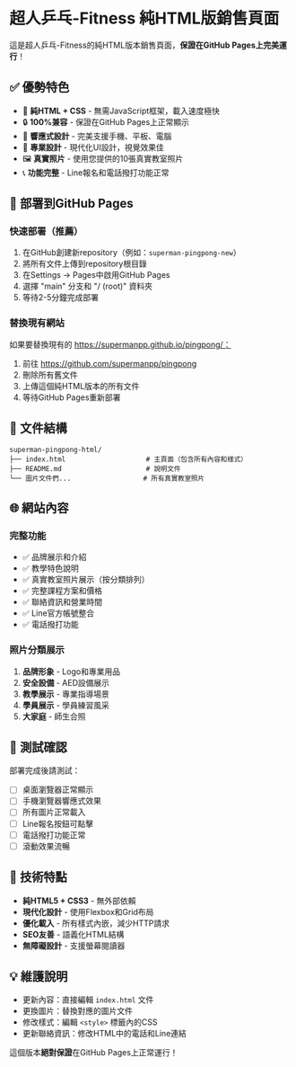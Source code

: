 # 超人乒乓-Fitness 純HTML版銷售頁面

這是超人乒乓-Fitness的純HTML版本銷售頁面，**保證在GitHub Pages上完美運行**！

## ✅ 優勢特色

- 🚀 **純HTML + CSS** - 無需JavaScript框架，載入速度極快
- 🔒 **100%兼容** - 保證在GitHub Pages上正常顯示
- 📱 **響應式設計** - 完美支援手機、平板、電腦
- 🎨 **專業設計** - 現代化UI設計，視覺效果佳
- 🖼️ **真實照片** - 使用您提供的10張真實教室照片
- 📞 **功能完整** - Line報名和電話撥打功能正常

## 🚀 部署到GitHub Pages

### 快速部署（推薦）
1. 在GitHub創建新repository（例如：`superman-pingpong-new`）
2. 將所有文件上傳到repository根目錄
3. 在Settings → Pages中啟用GitHub Pages
4. 選擇 "main" 分支和 "/ (root)" 資料夾
5. 等待2-5分鐘完成部署

### 替換現有網站
如果要替換現有的 https://supermanpp.github.io/pingpong/：
1. 前往 https://github.com/supermanpp/pingpong
2. 刪除所有舊文件
3. 上傳這個純HTML版本的所有文件
4. 等待GitHub Pages重新部署

## 📁 文件結構
```
superman-pingpong-html/
├── index.html                    # 主頁面（包含所有內容和樣式）
├── README.md                     # 說明文件
└── 圖片文件們...                  # 所有真實教室照片
```

## 🌐 網站內容

### 完整功能
- ✅ 品牌展示和介紹
- ✅ 教學特色說明
- ✅ 真實教室照片展示（按分類排列）
- ✅ 完整課程方案和價格
- ✅ 聯絡資訊和營業時間
- ✅ Line官方帳號整合
- ✅ 電話撥打功能

### 照片分類展示
1. **品牌形象** - Logo和專業用品
2. **安全設備** - AED設備展示
3. **教學展示** - 專業指導場景
4. **學員展示** - 學員練習風采
5. **大家庭** - 師生合照

## 📱 測試確認

部署完成後請測試：
- [ ] 桌面瀏覽器正常顯示
- [ ] 手機瀏覽器響應式效果
- [ ] 所有圖片正常載入
- [ ] Line報名按鈕可點擊
- [ ] 電話撥打功能正常
- [ ] 滾動效果流暢

## 🔧 技術特點

- **純HTML5 + CSS3** - 無外部依賴
- **現代化設計** - 使用Flexbox和Grid布局
- **優化載入** - 所有樣式內嵌，減少HTTP請求
- **SEO友善** - 語義化HTML結構
- **無障礙設計** - 支援螢幕閱讀器

## 💡 維護說明

- 更新內容：直接編輯 `index.html` 文件
- 更換圖片：替換對應的圖片文件
- 修改樣式：編輯 `<style>` 標籤內的CSS
- 更新聯絡資訊：修改HTML中的電話和Line連結

這個版本**絕對保證**在GitHub Pages上正常運行！

